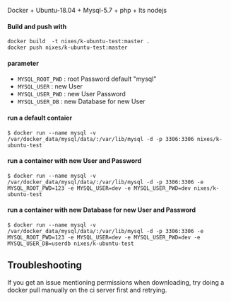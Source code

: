 Docker + Ubuntu-18.04 + Mysql-5.7 + php + lts nodejs


#### Build and push with 
```
docker build  -t nixes/k-ubuntu-test:master . 
docker push nixes/k-ubuntu-test:master
```

#### parameter

* `MYSQL_ROOT_PWD` : root Password   default "mysql"
* `MYSQL_USER`     : new User
* `MYSQL_USER_PWD` : new User Password
* `MYSQL_USER_DB`  : new Database for new User

#### run a default contaier

```
$ docker run --name mysql -v /var/docker_data/mysql/data/:/var/lib/mysql -d -p 3306:3306 nixes/k-ubuntu-test
```

#### run a container with new User and Password

```
$ docker run --name mysql -v /var/docker_data/mysql/data/:/var/lib/mysql -d -p 3306:3306 -e MYSQL_ROOT_PWD=123 -e MYSQL_USER=dev -e MYSQL_USER_PWD=dev nixes/k-ubuntu-test
```

#### run a container with new Database for new User and Password

```
$ docker run --name mysql -v /var/docker_data/mysql/data/:/var/lib/mysql -d -p 3306:3306 -e MYSQL_ROOT_PWD=123 -e MYSQL_USER=dev -e MYSQL_USER_PWD=dev -e MYSQL_USER_DB=userdb nixes/k-ubuntu-test
```

## Troubleshooting

If you get an issue mentioning permissions when downloading, try doing a docker pull manually on the ci server first and retrying.
